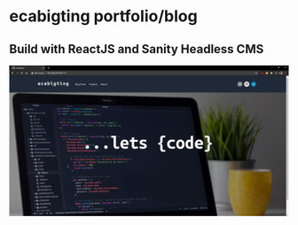# ecabigting portfolio/blog

## Build with ReactJS and Sanity Headless CMS ##

![..lets code](/readme-img-head.jpg "...lets {code}")
